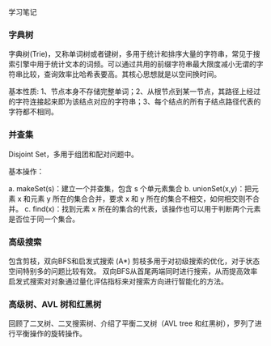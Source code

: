 学习笔记

### 字典树
字典树(Trie)，又称单词树或者键树，多用于统计和排序大量的字符串，常见于搜索引擎中用于统计文本的词频。可以通过共用的前缀字符串最大限度减小无谓的字符串比较，查询效率比哈希表要高。其核心思想就是以空间换时间。

基本性质: 1、节点本身不存储完整单词；2、从根节点到某一节点，其路径上经过的字符连接起来即为该结点对应的字符串；3、每个结点的所有子结点路径代表的字符都不相同。


### 并查集
Disjoint Set，多用于组团和配对问题中。

基本操作：

a. makeSet(s)：建立一个并查集，包含 s 个单元素集合
b. unionSet(x,y)：把元素 x 和元素 y 所在的集合合并，要求 x 和 y 所在的集合不相交，如何相交则不合并。
c. find(x)：找到元素 x 所在的集合的代表，该操作也可以用于判断两个元素是否位于同一个集合。


### 高级搜索
包含剪枝，双向BFS和启发式搜索 (A*)
剪枝多用于对初级搜索的优化，对于状态空间特别多的问题比较有效。
双向BFS从首尾两端同时进行搜索，从而提高效率
启发式搜索对对象通过量化评估指标来对搜索方向进行智能化的方法。


### 高级树、AVL 树和红黑树
回顾了二叉树、二叉搜索树、介绍了平衡二叉树（AVL tree 和红黑树），罗列了进行平衡操作的旋转操作。
